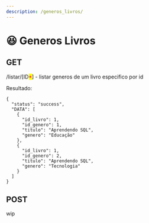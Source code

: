 ```yaml
---
description: /generos_livros/
---
```


# 😆 Generos Livros

## GET

/listar/\[ID<mark style="color:red;">\*</mark>] - listar generos de um livro especifico por id

Resultado:

```
{
  "status": "success",
  "DATA": [
    {
      "id_livro": 1,
      "id_genero": 1,
      "titulo": "Aprendendo SQL",
      "genero": "Educação"
    },
    {
      "id_livro": 1,
      "id_genero": 2,
      "titulo": "Aprendendo SQL",
      "genero": "Tecnologia"
    }
  ]
}
```

## POST

wip
